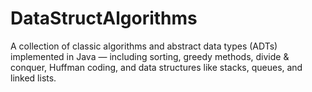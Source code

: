 # DataStructAlgorithms
A collection of classic algorithms and abstract data types (ADTs) implemented in Java — including sorting, greedy methods, divide &amp; conquer, Huffman coding, and data structures like stacks, queues, and linked lists.
